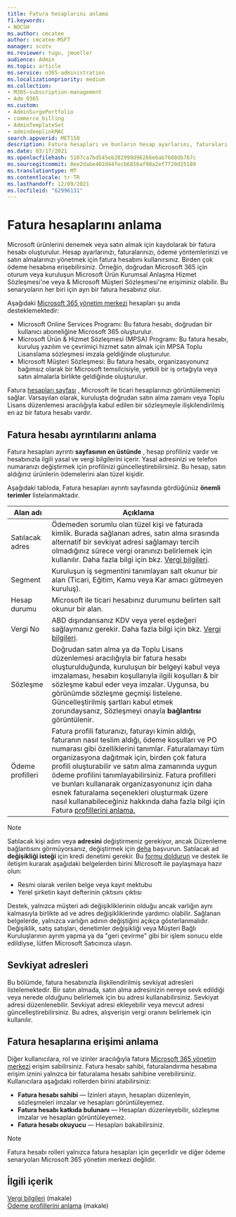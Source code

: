 ```yaml
---
title: Fatura hesaplarını anlama
f1.keywords:
- NOCSH
ms.author: cmcatee
author: cmcatee-MSFT
manager: scotv
ms.reviewer: tugu, jmueller
audience: Admin
ms.topic: article
ms.service: o365-administration
ms.localizationpriority: medium
ms.collection:
- M365-subscription-management
- Adm_O365
ms.custom:
- AdminSurgePortfolio
- commerce_billing
- AdminTemplateSet
- admindeeplinkMAC
search.appverid: MET150
description: Fatura hesapları ve bunların hesap ayarlarını, faturaları, ödeme yöntemlerini ve satın almaları yönetmek için nasıl kullanıldıklarını öğrenin.
ms.date: 03/17/2021
ms.openlocfilehash: 5107ca7bd545eb202999d96266e6ab7688db767c
ms.sourcegitcommit: 0ee2dabe402d44fecb6856af98a2ef7720d25189
ms.translationtype: MT
ms.contentlocale: tr-TR
ms.lasthandoff: 12/09/2021
ms.locfileid: "62996131"
---
```

# <a name="understand-billing-accounts"></a>Fatura hesaplarını anlama

Microsoft ürünlerini denemek veya satın almak için kaydolarak bir fatura hesabı oluşturulur. Hesap ayarlarınızı, faturalarınızı, ödeme yöntemlerinizi ve satın almalarınızı yönetmek için fatura hesabını kullanırsınız. Birden çok ödeme hesabına erişebilirsiniz. Örneğin, doğrudan Microsoft 365 için oturum veya kuruluşun Microsoft Ürün Kurumsal Anlaşma Hizmet Sözleşmesi'ne veya & Microsoft Müşteri Sözleşmesi'ne erişiminiz olabilir. Bu senaryoların her biri için ayrı bir fatura hesabınız olur.

Aşağıdaki <a href="https://go.microsoft.com/fwlink/p/?linkid=2024339" target="_blank">Microsoft 365 yönetim merkezi</a> hesapları şu anda desteklemektedir:

- Microsoft Online Services Programı: Bu fatura hesabı, doğrudan bir kullanıcı aboneliğine Microsoft 365 oluşturulur.
- Microsoft Ürün & Hizmet Sözleşmesi (MPSA) Programı: Bu fatura hesabı, kuruluş yazılım ve çevrimiçi hizmet satın almak için MPSA Toplu Lisanslama sözleşmesi imzala geldiğinde oluşturulur.
- Microsoft Müşteri Sözleşmesi: Bu fatura hesabı, organizasyonunız bağımsız olarak bir Microsoft temsilcisiyle, yetkili bir iş ortağıyla veya satın almalarla birlikte geldiğinde oluşturulur.

Fatura <a href="https://go.microsoft.com/fwlink/p/?linkid=2084771" target="_blank">hesapları sayfası</a> , Microsoft ile ticari hesaplarınızı görüntülemenizi sağlar. Varsayılan olarak, kuruluşta doğrudan satın alma zamanı veya Toplu Lisans düzenlemesi aracılığıyla kabul edilen bir sözleşmeyle ilişkilendirilmiş en az bir fatura hesabı vardır.

## <a name="understand-billing-account-details"></a>Fatura hesabı ayrıntılarını anlama

Fatura hesapları ayrıntı **sayfasının en üstünde** , hesap profiliniz vardır ve hesabınızla ilgili yasal ve vergi bilgilerini içerir. Yasal adresinizi ve telefon numaranızı değiştirmek için profilinizi güncelleştirebilirsiniz. Bu hesap, satın aldığınız ürünlerin ödemelerini alan tüzel kişidir.

Aşağıdaki tabloda, Fatura hesapları ayrıntı sayfasında gördüğünüz **önemli terimler** listelanmaktadır.

| Alan adı | Açıklama |
|------------------|------------------------------------------------------------------------------------------------------------------------------------------------------------------------------------------------------------------------------------------------------------------------------|
| Satılacak adres | Ödemeden sorumlu olan tüzel kişi ve faturada kimlik. Burada sağlanan adres, satın alma sırasında alternatif bir sevkiyat adresi sağlamayı tercih olmadığınız sürece vergi oranınızı belirlemek için kullanılır. Daha fazla bilgi için bkz. [Vergi bilgileri](billing-and-payments/tax-information.md). |
| Segment | Kuruluşun iş segmentini tanımlayan salt okunur bir alan (Ticari, Eğitim, Kamu veya Kar amacı gütmeyen kuruluş). |
| Hesap durumu | Microsoft ile ticari hesabınız durumunu belirten salt okunur bir alan. |
| Vergi No | ABD dışındansanız KDV veya yerel eşdeğeri sağlaymanız gerekir. Daha fazla bilgi için bkz. [Vergi bilgileri](billing-and-payments/tax-information.md). |
| Sözleşme | Doğrudan satın alma ya da Toplu Lisans düzenlemesi aracılığıyla bir fatura hesabı oluşturulduğunda, kuruluşun bir belgeyi kabul veya imzalaması, hesabın koşullarıyla ilgili koşulları & bir sözleşme kabul eder veya imzalar. Uygunsa, bu görünümde sözleşme geçmişi listelene. Güncelleştirilmiş şartları kabul etmek zorundaysanız, Sözleşmeyi onayla **bağlantısı** görüntülenir. |
| Ödeme profilleri | Fatura profili faturanızı, faturayı kimin aldığı, faturanın nasıl teslim aldığı, ödeme koşulları ve PO numarası gibi özelliklerini tanımlar. Faturalamayı tüm organizasyona dağıtmak için, birden çok fatura profili oluşturabilir ve satın alma zamanında uygun ödeme profilini tanımlayabilirsiniz. Fatura profilleri ve bunları kullanarak organizasyonunız için daha esnek faturalama seçenekleri oluşturmak üzere nasıl kullanabileceğiniz hakkında daha fazla bilgi için Fatura [profillerini anlama.](billing-and-payments/manage-billing-profiles.md) |

> [!NOTE]
> Satılacak kişi adını veya **adresini** değiştirmeniz gerekiyor, ancak Düzenleme bağlantısını görmüyorsanız, değiştirmek için [deha](../admin/get-help-support.md) başvurun. Satılacak ad **değişikliği isteği** için kredi denetimi gerekir. Bu [formu doldurun](https://www.microsoft.com/download/details.aspx?id=102732) ve destek ile iletişim kurarak aşağıdaki belgelerden birini Microsoft ile paylaşmaya hazır olun:
>
> - Resmi olarak verilen belge veya kayıt mektubu
> - Yerel şirketin kayıt defterinin çıktısını çıktısı
>
> Destek, yalnızca müşteri adı değişikliklerinin olduğu ancak varlığın aynı kalmasıyla birlikte ad ve adres değişikliklerinde yardımcı olabilir. Sağlanan belgelerde, yalnızca varlığın adının değiştiğini açıkça gösterlanmalıdır. Değişiklik, satış satışları, denetimler değişikliği veya Müşteri Bağlı Kuruluşlarının ayrım yapma ya da "geri çevirme" gibi bir işlem sonucu elde edildiyse, lütfen Microsoft Satıcınıza ulaşın.

## <a name="shipping-addresses"></a>Sevkiyat adresleri

Bu bölümde, fatura hesabınızla ilişkilendirilmiş sevkiyat adresleri listelemektedir. Bir satın almada, satın alma adresinizin nereye sevk edildiği veya nerede olduğunu belirlemek için bu adresi kullanabilirsiniz. Sevkiyat adresi düzenlenebilir. Sevkiyat adresi ekleyebilir veya mevcut adresi güncelleştirebilirsiniz. Bu adres, alışverişin vergi oranını belirlemek için kullanılır.

## <a name="understand-access-to-billing-accounts"></a>Fatura hesaplarına erişimi anlama

Diğer kullanıcılara, rol ve izinler aracılığıyla fatura <a href="https://go.microsoft.com/fwlink/p/?linkid=2024339" target="_blank">Microsoft 365 yönetim merkezi</a> erişim sabilirsiniz. Fatura hesabı sahibi, faturalandırma hesabına erişim iznini yalnızca bir faturalama hesabı sahibine verebilirsiniz. Kullanıcılara aşağıdaki rollerden birini atabilirsiniz:

- **Fatura hesabı sahibi** &mdash; İzinleri atayın, hesapları düzenleyin, sözleşmeleri imzalar ve hesapları görüntüleyemez.
- **Fatura hesabı katkıda bulunanı** &mdash; Hesapları düzenleyebilir, sözleşme imzalar ve hesapları  görüntüleyemez.
- **Fatura hesabı okuyucu** &mdash; Hesapları  bakabilirsiniz.

> [!Note]
> Fatura hesabı rolleri yalnızca fatura hesapları için geçerlidir ve diğer ödeme senaryoları Microsoft 365 yönetim merkezi değildir.

## <a name="related-content"></a>İlgili içerik

[Vergi bilgileri](billing-and-payments/tax-information.md) (makale) \
[Ödeme profillerini anlama](billing-and-payments/manage-billing-profiles.md) (makale)
